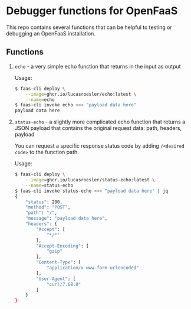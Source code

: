 # Debugger functions for OpenFaaS

This repo contains several functions that can be helpful to testing or debugging an OpenFaaS installation.

## Functions

1. `echo` - a very simple echo function that returns in the input as output

    Usage:

    ```sh
    $ faas-cli deploy \
        --image=ghcr.io/lucasroesler/echo:latest \
        --name=echo
    $ faas-cli invoke echo <<< "payload data here"
    payload data here
    ```

2. `status-echo` - a slightly more complicated echo function that returns a JSON payload that contains the original request data: path, headers, payload

    You can request a specific response status code by adding `/<desired code>` to the function path.

    Usage:

    ```sh
    $ faas-cli deploy \
        --image=ghcr.io/lucasroesler/status-echo:latest \
        --name=status-echo
    $ faas-cli invoke status-echo <<< "payload data here" | jq
    {
        "status": 200,
        "method": "POST",
        "path": "/",
        "message": "payload data here",
        "headers": {
            "Accept": [
                "*/*"
            ],
            "Accept-Encoding": [
                "gzip"
            ],
            "Content-Type": [
                "application/x-www-form-urlencoded"
            ],
            "User-Agent": [
                "curl/7.68.0"
            ]
        }
    }
    ```
